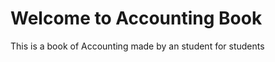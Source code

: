 # Welcome to Accounting Book

This is a book of Accounting made by an student for students

```{tableofcontents}

```